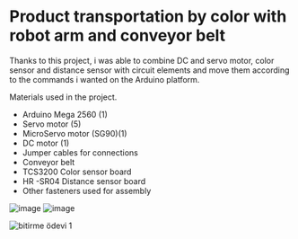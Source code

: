 # Product transportation by color with robot arm and conveyor belt

   Thanks to this project, i was able to combine DC and servo motor, color sensor and distance sensor with circuit elements and move them according to the commands i wanted on the Arduino platform.

Materials used in the project.
- Arduino Mega 2560 (1)
- Servo motor (5)
- MicroServo motor (SG90)(1) 
- DC motor (1)
- Jumper cables for connections
- Conveyor belt
- TCS3200 Color sensor board
- HR -SR04 Distance sensor  board
- Other fasteners used for assembly


![image](https://user-images.githubusercontent.com/80620991/147467260-75b6973e-1bc7-4c30-943a-98267f2bbc38.png) ![image](https://user-images.githubusercontent.com/80620991/147467363-c71cb632-4ebc-467a-9785-75b1fd62fee8.png)

![bitirme ödevi 1](https://user-images.githubusercontent.com/80620991/147472205-0b66b7c7-82a4-4044-9c5b-bfbd76d24377.jpeg)
